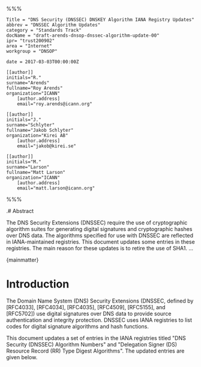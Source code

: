 %%%

    Title = "DNS Security (DNSSEC) DNSKEY Algorithm IANA Registry Updates"
    abbrev = "DNSSEC Algorithm Updates"
    category = "Standards Track"
    docName = "draft-arends-dnsop-dnssec-algorithm-update-00"
    ipr= "trust200902"
    area = "Internet"
    workgroup = "DNSOP"
 
    date = 2017-03-03T00:00:00Z
 
    [[author]]
    initials="R."
    surname="Arends"
    fullname="Roy Arends"
    organization="ICANN"
        [author.address]
        email="roy.arends@icann.org"
 
    [[author]]
    initials="J."
    surname="Schlyter"
    fullname="Jakob Schlyter"
    organization="Kirei AB"
        [author.address]
        email="jakob@kirei.se"

    [[author]]
    initials="M."
    surname="Larson"
    fullname="Matt Larson"
    organization="ICANN"
        [author.address]
        email="matt.larson@icann.org"
%%%

.# Abstract

The DNS Security Extensions (DNSSEC) require the use of cryptographic algorithm suites for generating digital signatures and cryptographic hashes over DNS data. The algorithms specified for use with DNSSEC are reflected in IANA-maintained registries.  This document updates some entries in these registries. The main reason for these updates is to retire the use of SHA1. 
...

{mainmatter}


# Introduction

The Domain Name System (DNS) Security Extensions (DNSSEC, defined by [RFC4033], [RFC4034], [RFC4035], [RFC4509], [RFC5155], and [RFC5702]) use digital signatures over DNS data to provide source authentication and integrity protection.  DNSSEC uses IANA registries to list codes for digital signature algorithms and hash functions.

This document updates a set of entries in the IANA registries titled "DNS Security (DNSSEC) Algorithm Numbers" and "Delegation Signer (DS) Resource Record (RR) Type Digest Algorithms". The updated entries are given below.


